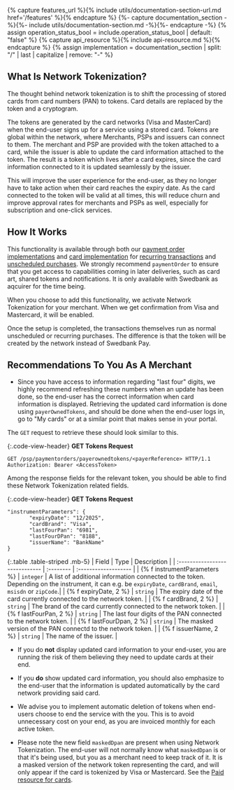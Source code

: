 {% capture features_url %}{% include utils/documentation-section-url.md href='/features' %}{% endcapture %}
{%- capture documentation_section -%}{%- include utils/documentation-section.md -%}{%- endcapture -%}
{% assign operation_status_bool = include.operation_status_bool | default: "false" %}
{% capture api_resource %}{% include api-resource.md %}{% endcapture %}
{% assign implementation = documentation_section | split: "/" | last | capitalize | remove: "-" %}

## What Is Network Tokenization?

The thought behind network tokenization is to shift the processing of stored
cards from card numbers (PAN) to tokens. Card details are replaced by the token
and a cryptogram.

The tokens are generated by the card networks (Visa and MasterCard) when the
end-user signs up for a service using a stored card. Tokens are global within
the network, where Merchants, PSPs and issuers can connect to them. The merchant
and PSP are provided with the token attached to a card, while the issuer is able
to update the card information attached to the token. The result is a token
which lives after a card expires, since the card information connected to it is
updated seamlessly by the issuer.

This will improve the user experience for the end-user, as they no longer have
to take action when their card reaches the expiry date. As the card connected to
the token will be valid at all times, this will reduce churn and improve
approval rates for merchants and PSPs as well, especially for subscription and
one-click services.

## How It Works

This functionality is available through both our
[payment order implementations][payment-order] and [card implementation][card]
for [recurring transactions][recur] and [unscheduled purchases][unscheduled]. We
strongly recommend `paymentOrder` to ensure that you get access to capabilities
coming in later deliveries, such as card art, shared tokens and notifications.
It is only available with Swedbank as aqcuirer for the time being.

When you choose to add this functionality, we activate Network Tokenization for
your merchant. When we get confirmation from Visa and Mastercard, it will be
enabled.

Once the setup is completed, the transactions themselves run as normal
unscheduled or recurring purchases. The difference is that the token will be
created by the network instead of Swedbank Pay.

## Recommendations To You As A Merchant

*   Since you have access to information regarding "last four" digits, we highly
recommend refreshing these numbers when an update has been done, so the end-user
has the correct information when card information is displayed. Retrieving the
updated card information is done using `payerOwnedTokens`, and should be done
when the end-user logs in, go to "My cards" or at a similar point that makes
sense in your portal.

The `GET` request to retrieve these should look similar to this.

{:.code-view-header}
**GET Tokens Request**

```http
GET /psp/paymentorders/payerownedtokens/<payerReference> HTTP/1.1
Authorization: Bearer <AccessToken>
```

Among the response fields for the relevant token, you should be able to find
these Network Tokenization related fields.

{:.code-view-header}
**GET Tokens Request**

```http
"instrumentParameters": {
       "expiryDate": "12/2025",
       "cardBrand": "Visa",
       "lastFourPan": "6981",
       "lastFourDPan": "8188",
       "issuerName": "BankName"
}
```

{:.table .table-striped .mb-5}
| Field                          | Type      | Description    |
| :----------------------------- | :-------- | :------------------- |
| {% f instrumentParameters %}   | `integer` | A list of additional information connected to the token. Depending on the instrument, it can e.g. be `expiryDate`, `cardBrand`, `email`, `msisdn` or `zipCode`.|
| {% f expiryDate, 2 %}      | `string`  | The expiry date of the card currently connected to the network token.                                  |
| {% f cardBrand, 2 %}                 | `string` | The brand of the card currently connected to the network token.                                          |
| {% f lastFourPan, 2 %}               | `string`  | The last four digits of the PAN connected to the network token. |
| {% f lastFourDpan, 2 %}                 | `string` | The masked version of the PAN connectd to the network token.                                           |
| {% f issuerName, 2 %}               | `string`  | The name of the issuer. |

*   If you do **not** display updated card information to your end-user, you are
running the risk of them believing they need to update cards at their end.

*   If you **do** show updated card information, you should also emphasize to the
end-user that the information is updated automatically by the card network
providing said card.

*   We advise you to implement automatic deletion of tokens when end-users choose
to end the service with the you. This is to avoid unnecessary cost on your end,
as you are invoiced monthly for each active token.

*   Please note the new field `maskedDpan` are present when using Network
Tokenization. The end-user will not normally know what `maskedDpan` is or that
it's being used, but you as a merchant need to keep track of it. It is a masked
version of the network token representing the card, and will only appear if the
card is tokenized by Visa or Mastercard. See the
[Paid resource for cards][paid-resource-model].

[card]: https://developer.swedbankpay.com/old-implementations/payment-instruments-v1/card/
[paid-resource-model]: https://developer.swedbankpay.com/checkout-v3/features/technical-reference/resource-sub-models#card-paid-resource
[unscheduled]: https://developer.swedbankpay.com/checkout-v3/features/optional/unscheduled
[recur]: https://developer.swedbankpay.com/checkout-v3/features/optional/recur
[payment-order]: /checkout-v3/payment-request
